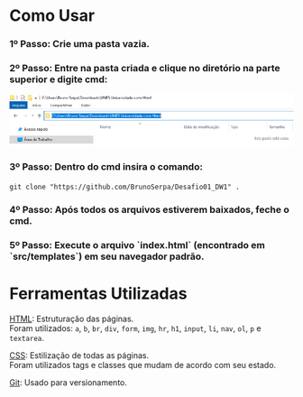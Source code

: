 # Como Usar

<h3>1º Passo: Crie uma pasta vazia.</h3>
<h3>2º Passo: Entre na pasta criada e clique no diretório na parte superior e digite cmd:</h3>

![print_diretório](https://github.com/BrunoSerpa/Desafio01_DW1/blob/main/Doc/passo2.PNG?raw=true)

<h3>3º Passo: Dentro do cmd insira o comando:</h3>

`git clone "https://github.com/BrunoSerpa/Desafio01_DW1" .`
<h3>4º Passo: Após todos os arquivos estiverem baixados, feche o cmd.</h3>
<h3>5º Passo: Execute o arquivo `index.html` (encontrado em `src/templates`) em seu navegador padrão.</h3>

# Ferramentas Utilizadas

<a href="https://www.w3schools.com/html/">HTML</a>: Estruturação das páginas.<br/>Foram utilizados: `a`, `b`, `br`, `div`, `form`, `img`, `hr`, `h1`, `input`, `li`, `nav`, `ol`, `p` e `textarea`.

<a href="https://www.w3schools.com/css/">CSS</a>:      Estilização de todas as páginas.<br/>
Foram utilizados tags e classes que mudam de acordo com seu estado.

<a href="https://git-scm.com">Git</a>: Usado para versionamento.